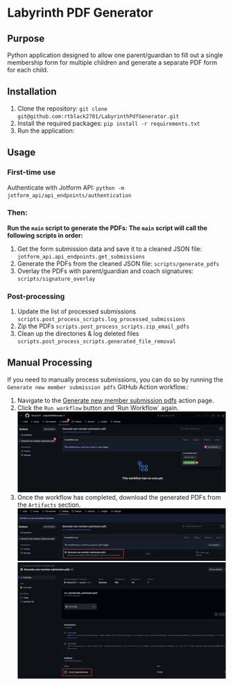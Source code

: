# Labyrinth PDF Generator

## Purpose
Python application designed to allow one parent/guardian to fill out a single membership form for multiple children and generate a separate PDF form for each child.

## Installation
1. Clone the repository: `git clone git@github.com:rtblack2701/LabyrinthPdfGenerator.git`
2. Install the required packages: `pip install -r requirements.txt`
3. Run the application: 

## Usage

### First-time use
Authenticate with Jotform API:
`python -m jotform_api/api_endpoints/authentication`

### Then:

**Run the `main` script to generate the PDFs:
The `main` script will call the following scripts in order:**

1. Get the form submission data and save it to a cleaned JSON file:
    `jotform_api.api_endpoints.get_submissions`
2. Generate the PDFs from the cleaned JSON file:
    `scripts/generate_pdfs`
5. Overlay the PDFs with parent/guardian and coach signatures:
    `scripts/signature_overlay`

### Post-processing
1. Update the list of processed submissions
    `scripts.post_process_scripts.log_processed_submissions`
2. Zip the PDFs
    `scripts.post_process_scripts.zip_email_pdfs`
3. Clean up the directories & log deleted files
    `scripts.post_process_scripts.generated_file_removal`

## Manual Processing
If you need to manually process submissions, you can do so by running the `Generate new member submission pdfs` GitHub Action workflow.:

1. Navigate to the [Generate new member submission pdfs](https://github.com/rtblack2701/LabyrinthPdfGenerator/actions/workflows/run_membership_submission.yaml) action page.
2. Click the `Run workflow` button and 'Run Workflow` again.
![RunGeneratePdfWorkflow](assets/doc_media/RunGeneratePdfWorkflow.png)
3. Once the workflow has completed, download the generated PDFs from the `Artifacts` section.
![FinishedGeneratedPdfWorkflow](assets/doc_media/FinishedGeneratePdfWorkflow.png)
![DownloadArtifacts](assets/doc_media/DownloadArtifacts.png)
